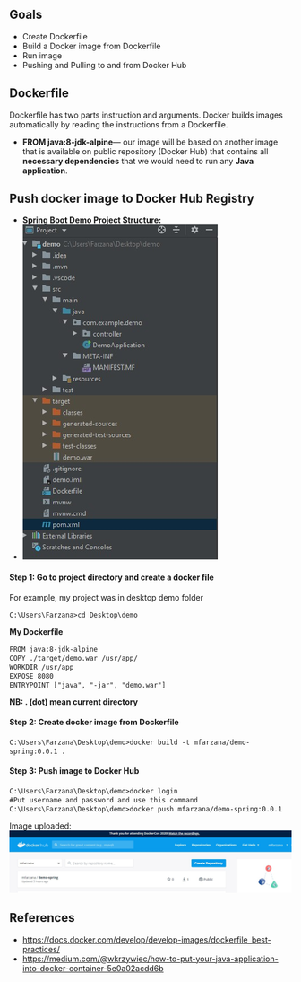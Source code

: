 ## Goals
- Create Dockerfile 
- Build a Docker image from Dockerfile
- Run image
- Pushing and Pulling to and from Docker Hub

## Dockerfile
Dockerfile has two parts instruction and arguments. Docker builds images automatically by reading the instructions from a Dockerfile. 
- **FROM java:8-jdk-alpine**—  our image will be based on another image that is available on public repository (Docker Hub) that contains all **necessary dependencies** that we would need to run any **Java application**.


## Push docker image to Docker Hub Registry
- **Spring Boot Demo Project Structure:**
- ![enter image description here](https://github.com/Mfarzana/docker-learning/blob/master/images/demo-project-structure.jpg)
#### Step 1: Go to project directory and create a docker file 
 For example, my project was in desktop demo folder
  ```
  C:\Users\Farzana>cd Desktop\demo
  ```
  **My  Dockerfile** 
	
	FROM java:8-jdk-alpine
	COPY ./target/demo.war /usr/app/
	WORKDIR /usr/app
	EXPOSE 8080
	ENTRYPOINT ["java", "-jar", "demo.war"]
	
 **NB:  . (dot) mean current directory** 
####  Step 2: Create docker image from Dockerfile
 ```
 C:\Users\Farzana\Desktop\demo>docker build -t mfarzana/demo-spring:0.0.1 . 
 ```

#### Step 3: Push image to Docker Hub
```
C:\Users\Farzana\Desktop\demo>docker login 
#Put username and password and use this command
C:\Users\Farzana\Desktop\demo>docker push mfarzana/demo-spring:0.0.1
 ```
 Image  uploaded: ![](https://github.com/Mfarzana/docker-learning/blob/master/images/demo-spring-dockerhub.jpg)
  




## References
- https://docs.docker.com/develop/develop-images/dockerfile_best-practices/
- https://medium.com/@wkrzywiec/how-to-put-your-java-application-into-docker-container-5e0a02acdd6b

<!--stackedit_data:
eyJoaXN0b3J5IjpbLTIxMjc0NjAzNjAsMTcxOTM2MzU4NCwxND
MxOTY3ODIsOTA0MzgyMDc1LC01ODI5MTYyODYsMTM3NzIzMjM4
MCwxNzAwODU5NzkzLC0xNjIwMDEyNDQ0LDYyMDcyOTkwNiwxMz
UxMTYyNzg5LDEwMzIxMTI3NTMsLTExMDMwNzQ2NzcsLTc3MTcw
NDM4OCwtMjA5NjMyMjgzNiwxMzczMTAwNjU2LC0yMTE0MTQ3Nz
AyLDgxMjY4NzM5Niw3NTY3NTYxOTcsLTIwNzM4MDIzMTYsMTI0
ODQwNDk4M119
-->